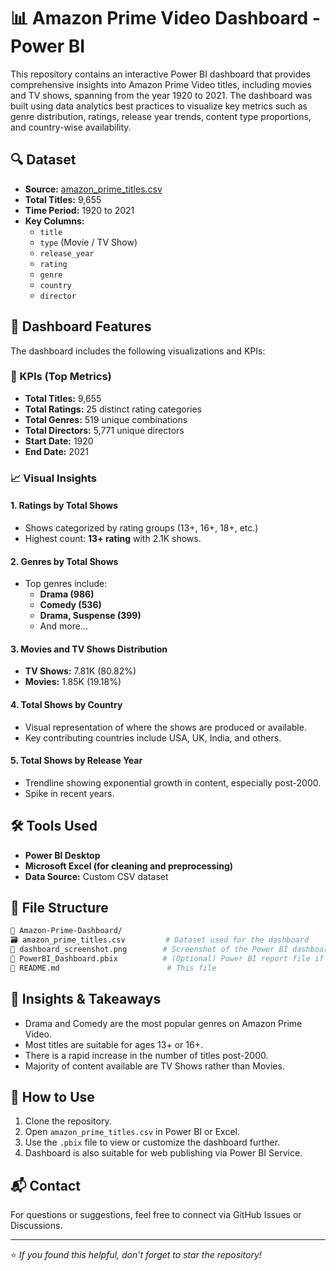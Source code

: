 # 📊 Amazon Prime Video Dashboard - Power BI

This repository contains an interactive Power BI dashboard that provides comprehensive insights into Amazon Prime Video titles, including movies and TV shows, spanning from the year 1920 to 2021. The dashboard was built using data analytics best practices to visualize key metrics such as genre distribution, ratings, release year trends, content type proportions, and country-wise availability.

## 🔍 Dataset

- **Source:** [amazon_prime_titles.csv](amazon_prime_titles.csv)
- **Total Titles:** 9,655
- **Time Period:** 1920 to 2021
- **Key Columns:**
  - `title`
  - `type` (Movie / TV Show)
  - `release_year`
  - `rating`
  - `genre`
  - `country`
  - `director`

## 📌 Dashboard Features

The dashboard includes the following visualizations and KPIs:

### 🔢 KPIs (Top Metrics)
- **Total Titles:** 9,655
- **Total Ratings:** 25 distinct rating categories
- **Total Genres:** 519 unique combinations
- **Total Directors:** 5,771 unique directors
- **Start Date:** 1920
- **End Date:** 2021

### 📈 Visual Insights

#### 1. **Ratings by Total Shows**
   - Shows categorized by rating groups (13+, 16+, 18+, etc.)
   - Highest count: **13+ rating** with 2.1K shows.

#### 2. **Genres by Total Shows**
   - Top genres include:
     - **Drama (986)**
     - **Comedy (536)**
     - **Drama, Suspense (399)**
     - And more...

#### 3. **Movies and TV Shows Distribution**
   - **TV Shows:** 7.81K (80.82%)
   - **Movies:** 1.85K (19.18%)

#### 4. **Total Shows by Country**
   - Visual representation of where the shows are produced or available.
   - Key contributing countries include USA, UK, India, and others.

#### 5. **Total Shows by Release Year**
   - Trendline showing exponential growth in content, especially post-2000.
   - Spike in recent years.

## 🛠 Tools Used

- **Power BI Desktop**
- **Microsoft Excel (for cleaning and preprocessing)**
- **Data Source:** Custom CSV dataset

## 📁 File Structure

```bash
📆 Amazon-Prime-Dashboard/
🗃️ amazon_prime_titles.csv         # Dataset used for the dashboard
📸 dashboard_screenshot.png        # Screenshot of the Power BI dashboard
📁 PowerBI_Dashboard.pbix          # (Optional) Power BI report file if publishing
📄 README.md                        # This file
```

## 🧐 Insights & Takeaways

- Drama and Comedy are the most popular genres on Amazon Prime Video.
- Most titles are suitable for ages 13+ or 16+.
- There is a rapid increase in the number of titles post-2000.
- Majority of content available are TV Shows rather than Movies.

## 📌 How to Use

1. Clone the repository.
2. Open `amazon_prime_titles.csv` in Power BI or Excel.
3. Use the `.pbix` file to view or customize the dashboard further.
4. Dashboard is also suitable for web publishing via Power BI Service.

## 📬 Contact

For questions or suggestions, feel free to connect via GitHub Issues or Discussions.

---

⭐️ *If you found this helpful, don’t forget to star the repository!*

